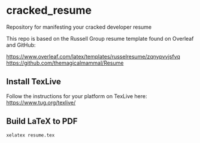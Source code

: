 # cracked_resume
Repository for manifesting your cracked developer resume

This repo is based on the Russell Group resume template found on Overleaf and GitHub:

https://www.overleaf.com/latex/templates/russelresume/zqnypvvjsfvq
https://github.com/themagicalmammal/Resume

## Install TexLive

Follow the instructions for your platform on TexLive here:
https://www.tug.org/texlive/

## Build LaTeX to PDF

```bash
xelatex resume.tex
```
